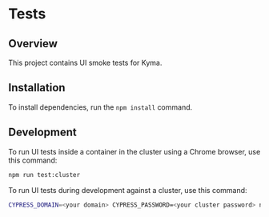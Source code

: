 # Tests

## Overview

This project contains UI smoke tests for Kyma.

## Installation

To install dependencies, run the `npm install` command.

## Development

To run UI tests inside a container in the cluster using a Chrome browser, use this command:

``` bash
npm run test:cluster
```

To run UI tests during development against a cluster, use this command:

``` bash
CYPRESS_DOMAIN=<your domain> CYPRESS_PASSWORD=<your cluster password> npm start
```
